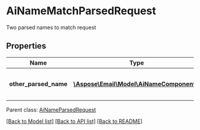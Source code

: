 # AiNameMatchParsedRequest

Two parsed names to match request

## Properties
Name | Type | Description | Notes
---- | ---- | ----------- | -----
**other_parsed_name** | [**\Aspose\Email\Model\AiNameComponent[]**](AiNameComponent.md) | Other parsed name to match | 

 Parent class: [AiNameParsedRequest](AiNameParsedRequest.md)



[[Back to Model list]](README.md#documentation-for-models) [[Back to API list]](README.md#documentation-for-api-endpoints) [[Back to README]](README.md)

